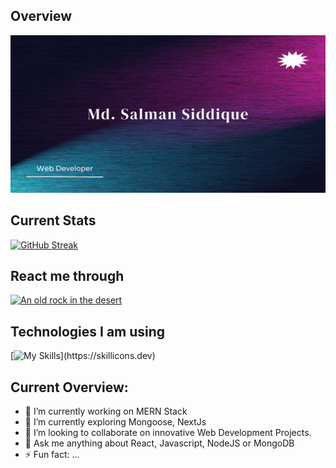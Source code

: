 ## Overview

![The San Juan Mountains are beautiful!](https://raw.githubusercontent.com/Salman-080/Salman-080/main/images/banner22.jpg "San Juan Mountains")


## Current Stats

[![GitHub Streak](https://github-readme-streak-stats.herokuapp.com?user=Salman-080&theme=neon)](https://git.io/streak-stats)

## React me through

[![An old rock in the desert](/assets/images/shiprock.jpg "Shiprock, New Mexico by Beau Rogers")](https://www.flickr.com/photos/beaurogers/31833779864/in/photolist-Qv3rFw-34mt9F-a9Cmfy-5Ha3Zi-9msKdv-o3hgjr-hWpUte-4WMsJ1-KUQ8N-deshUb-vssBD-6CQci6-8AFCiD-zsJWT-nNfsgB-dPDwZJ-bn9JGn-5HtSXY-6CUhAL-a4UTXB-ugPum-KUPSo-fBLNm-6CUmpy-4WMsc9-8a7D3T-83KJev-6CQ2bK-nNusHJ-a78rQH-nw3NvT-7aq2qf-8wwBso-3nNceh-ugSKP-4mh4kh-bbeeqH-a7biME-q3PtTf-brFpgb-cg38zw-bXMZc-nJPELD-f58Lmo-bXMYG-bz8AAi-bxNtNT-bXMYi-bXMY6-bXMYv)


<!-- <p align="center">
  <a href="https://git.io/streak-stats">
    <img src="https://github-readme-streak-stats.herokuapp.com?user=Salman-080&theme=neon" alt="GitHub Streak">
  </a>
</p> -->


## Technologies I am using

[![My Skills](https://skillicons.dev/icons?i=js,html,css,react,mongodb,express,nodejs,tailwindcss,)](https://skillicons.dev)


## Current Overview:

- 🔭 I’m currently working on MERN Stack
- 🌱 I’m currently exploring Mongoose, NextJs
- 👯 I’m looking to collaborate on innovative Web Development Projects.
- 💬 Ask me anything about React, Javascript, NodeJS or MongoDB
- ⚡ Fun fact: ...



